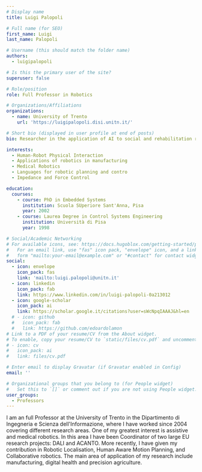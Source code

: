 ```yaml
---
# Display name
title: Luigi Palopoli

# Full name (for SEO)
first_name: Luigi
last_name: Palopoli

# Username (this should match the folder name)
authors:
  - luigipalopoli

# Is this the primary user of the site?
superuser: false

# Role/position
role: Full Professor in Robotics

# Organizations/Affiliations
organizations:
  - name: University of Trento
    url: 'https://luigipalopoli.disi.unitn.it/'

# Short bio (displayed in user profile at end of posts)
bio: Researcher in the application of AI to social and rehabilitation robotics

interests:
  - Human-Robot Physical Interaction
  - Applications of robotics in manufacturing
  - Medical Robotics
  - Languages for robotic planning and contro
  - Impedance and Force Control

education:
  courses:
    - course: PhD in Embedded Systems
      institution: Scuola SUperiore Sant'Anna, Pisa
      year: 2002
    - course: Laurea Degree in Control Systems Engineering
      institution: Università di Pisa
      year: 1998

# Social/Academic Networking
# For available icons, see: https://docs.hugoblox.com/getting-started/page-builder/#icons
#   For an email link, use "fas" icon pack, "envelope" icon, and a link in the
#   form "mailto:your-email@example.com" or "#contact" for contact widget.
social:
  - icon: envelope
    icon_pack: fas
    link: 'mailto:luigi.palopoli@unitn.it'
  - icon: linkedin
    icon_pack: fab
    link: https://www.linkedin.com/in/luigi-palopoli-0a213012
  - icon: google-scholar
    icon_pack: ai
    link: https://scholar.google.it/citations?user=sWcNpqIAAAJ&hl=en
  # - icon: github
  #   icon_pack: fab
  #   link: https://github.com/edoardolamon
# Link to a PDF of your resume/CV from the About widget.
# To enable, copy your resume/CV to `static/files/cv.pdf` and uncomment the lines below.
# - icon: cv
#   icon_pack: ai
#   link: files/cv.pdf

# Enter email to display Gravatar (if Gravatar enabled in Config)
email: ''

# Organizational groups that you belong to (for People widget)
#   Set this to `[]` or comment out if you are not using People widget.
user_groups:
  - Professors
---
```


I am an full Professor at the University of Trento in the Dipartimento di Ingegneria e Scienza dell'Informazione, where I have worked since 2004 covering different research areas. One of my greatest interest is assistive and medical robotics. In this area I have been Coordinator of two large EU research projects: DALI and ACANTO. More recently, I have given my contribution in Robotic Localisation, Human Aware Motion Planning, and Collaborative robotics. The main area of application of my research include manufacturing, digital health and precision agriculture.

